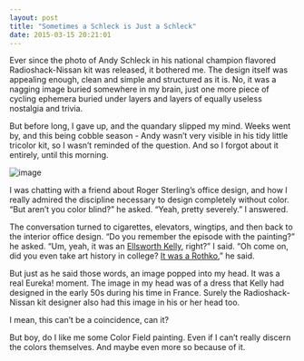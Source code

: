 ```yaml
---
layout: post
title: "Sometimes a Schleck is Just a Schleck"
date: 2015-03-15 20:21:01
---
```


Ever since the photo of Andy Schleck in his national champion flavored Radioshack-Nissan kit was released, it bothered me. The design itself was appealing enough, clean and simple and structured as it is. No, it was a nagging image buried somewhere in my brain, just one more piece of cycling ephemera buried under layers and layers of equally useless nostalgia and trivia.

But before long, I gave up, and the quandary slipped my mind. Weeks went by, and this being cobble season - Andy wasn’t very visible in his tidy little tricolor kit, so I wasn’t reminded of the question. And so I forgot about it entirely, until this morning.

![image](https://33.media.tumblr.com/437f9e192c1a886f90edafbd5d08c8cc/tumblr_inline_nl9slsEKpq1tp5evn.jpg)

I was chatting with a friend about Roger Sterling’s office design, and how I really admired the discipline necessary to design completely without color. “But aren’t you color blind?” he asked. “Yeah, pretty severely.” I answered.

The conversation turned to cigarettes, elevators, wingtips, and then back to the interior office design. “Do you remember the episode with the painting?” he asked. “Um, yeah, it was an [Ellsworth Kelly](http://www.moma.org/collection/artist.php?artist_id=3048), right?” I said. “Oh come on, did you even take art history in college? [It was a Rothko](http://www.youtube.com/watch?v=CrxxmuspoJM),” he said.

But just as he said those words, an image popped into my head. It was a real Eureka! moment. The image in my head was of a dress that Kelly had designed in the early 50s during his time in France. Surely the Radioshack-Nissan kit designer also had this image in his or her head too.

I mean, this can’t be a coincidence, can it?

But boy, do I like me some Color Field painting. Even if I can’t really discern the colors themselves. And maybe even more so because of it.
